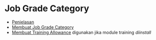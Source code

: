 # Job Grade Category

- [Penjelasan](./job-grade-category/penjelasan.md)
- [Membuat Job Grade Category](./job-grade-category/membuat.md)
- [Membuat Training Allowance](./job-grade-category/membuat-allowance.md) digunakan jika module training *diinstall*
